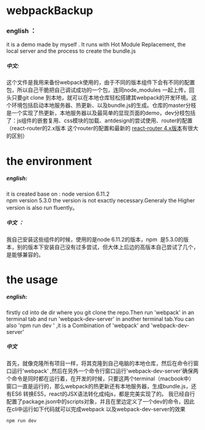 # webpackBackup
### english ：
it is  a demo made by myself . It runs with Hot Module Replacement, the local server and the process to create the bundle.js
##### 中文:
这个文件是我用来备份webpack使用的，由于不同的版本组件下会有不同的配置包，所以自己干脆把自己调试成功的一个包，连同node_modules 一起上传，回头只要git clone 到本地，就可以在本地仓库轻松搭建其webpack的开发环境。这个环境包括启动本地服务器、热更新、以及bundle.js的生成。仓库的master分枝是一个实现了热更新，本地服务器以及最简单的显现页面的demo，dev分枝包括了：js组件的嵌套复用、css模块的加载、antdesign的尝试使用、router的配置（react-router的2.x版本 这个router的配置和最新的 [react-router 4.x版本](http://618cj.com/react-router4-0%E8%B7%AF%E7%94%B1%E4%B8%AD%E6%96%87%E6%96%87%E6%A1%A3api/)有很大的区别）
# the environment 
##### english:
it is created base on :
node version 6.11.2   
npm   version 5.3.0
the version is not exactly necessary.Generaly the Higher version is also
run fluently。
##### 中文 ：
我自己安装这些组件的时候，使用的是node 6.11.2的版本，npm  是5.3.0的版本，别的版本下安装自己没有过多尝试，但大体上后边的高版本自己尝试了几个，是能够兼容的。
# the usage
##### english:
 firstly cd into de dir where  you git clone the repo.Then run 'webpack' in an  terminal tab and run 'webpack-dev-server' in another terminal tab.You can also 'npm run dev ' ,it is a Combination of 'webpack' and 'webpack-dev-server'
##### 中文
首先，就像克隆所有项目一样，将其克隆到自己电脑的本地仓库，然后在命令行窗口运行'webpack' ,然后在另外一个命令行窗口运行'webpack-dev-server'确保两个命令是同时都在运行着，在开发的时候，只要这两个terminal（macbook中）窗口一直是运行的，那么webpack的热更新还有本地服务器，生成bundle.js，还有ES6 转换ES5，react的JSX语法转化成纯js，都是完美实现了的。
我已经自行配置了package.json中的scripts对象，并且在里边定义了一个dev的命令，因此在cli中运行如下代码就可以完成webpack 以及webpack-dev-server的效果   
````
npm run dev
````
  
